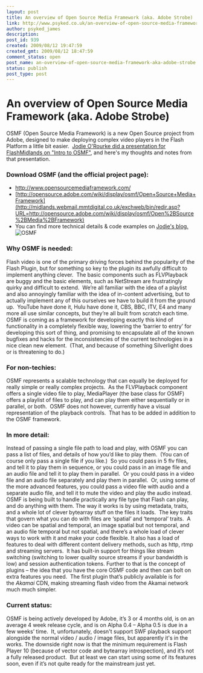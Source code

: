 ```yaml
---
layout: post
title: An overview of Open Source Media Framework (aka. Adobe Strobe)
link: http://www.psyked.co.uk/an-overview-of-open-source-media-framework-aka-adobe-strobe/
author: psyked_james
description: 
post_id: 939
created: 2009/08/12 19:47:59
created_gmt: 2009/08/12 18:47:59
comment_status: open
post_name: an-overview-of-open-source-media-framework-aka-adobe-strobe
status: publish
post_type: post
---
```


# An overview of Open Source Media Framework (aka. Adobe Strobe)

OSMF (Open Source Media Framework) is a new Open Source project from Adobe, designed to make deploying complex video players in the Flash Platform a little bit easier.  [Jodie O'Rourke did a presentation for FlashMidlands on "Intro to OSMF"](http://www.jodieorourke.com/view.php?id=111&blog=news), and here's my thoughts and notes from that presentation. 

### Download OSMF (and the official project page):

  * <http://www.opensourcemediaframework.com/>
  * [http://opensource.adobe.com/wiki/display/osmf/Open+Source+Media+Framework](http://midlands.webmail.mmtdigital.co.uk/exchweb/bin/redir.asp?URL=http://opensource.adobe.com/wiki/display/osmf/Open%2BSource%2BMedia%2BFramework)
  * You can find more technical details & code examples on [Jodie's blog.](http://www.jodieorourke.com/view.php?id=111&blog=news)
![OSMF](http://uploads.psyked.co.uk/2009/08/osmf.jpg)

### Why OSMF is needed:

Flash video is one of the primary driving forces behind the popularity of the Flash Plugin, but for something so key to the plugin its awfully difficult to implement anything clever.  The basic components such as FLVPlayback are buggy and the basic elements, such as NetStream are frustratingly quirky and difficult to extend.  We’re all familiar with the idea of a playlist and also annoyingly familiar with the idea of in-content advertising, but to actually implement any of this ourselves we have to build it from the ground up.  YouTube have done it, Hulu have done it, CBS, BBC, ITV, E4 and many more all use similar concepts, but they’re all built from scratch each time. OSMF is coming as a framework for developing exactly this kind of functionality in a completely flexible way, lowering the ‘barrier to entry’ for developing this sort of thing, and promising to encapsulate all of the known bugfixes and hacks for the inconsistencies of the current technologies in a nice clean new element.  (That, and because of something Silverlight does or is threatening to do.) 

### For non-techies:

OSMF represents a scalable technology that can equally be deployed for really simple or really complex projects.  As the FLVPlayback component offers a single video file to play, MediaPlayer (the base class for OSMF) offers a playlist of files to play, and can play them either sequentially or in parallel, or both.  OSMF does not however, currently have a visual representation of the playback controls.  That has to be added in addition to the OSMF framework. 

### In more detail:

Instead of passing a single file path to load and play, with OSMF you can pass a list of files, and details of how you’d like to play them.  (You can of course only pass a single file if you like.)  So you could pass in 5 flv files, and tell it to play them in sequence, or you could pass in an image file and an audio file and tell it to play them in parallel.  Or you could pass in a video file and an audio file separately and play them in parallel.  Or, using some of the more advanced features, you could pass a video file with audio and a separate audio file, and tell it to mute the video and play the audio instead.  OSMF is being built to handle practically any file type that Flash can play, and do anything with them. The way it works is by using metadata, traits, and a whole lot of clever bytearray stuff on the files it loads.  The key traits that govern what you can do with files are ‘spatial’ and ‘temporal’ traits.  A video can be spatial and temporal, an image spatial but not temporal, and an audio file temporal but not spatial, and there’s a whole load of clever ways to work with it and make your code flexible. It also has a load of features to deal with different content delivery methods, such as http, rtmp and streaming servers.  It has built-in support for things like stream switching (switching to lower quality source streams if your bandwidth is low) and session authentication tokens. Further to that is the concept of plugins – the idea that you have the core OSMF code and then can bolt on extra features you need.  The first plugin that’s publicly available is for the _Akamai_ CDN, making streaming flash video from the Akamai network much much simpler. 

### Current status:

OSMF is being actively developed by Adobe, it’s 3 or 4 months old, is on an average 4 week release cycle, and is on Alpha 0.4 – Alpha 0.5 is due in a few weeks’ time.  It, unfortunately, doesn't support SWF playback support alongside the normal video / audio / image files, but apparently it's in the works. The downside right now is that the minimum requirement is Flash Player 10 (because of vector code and bytearray introspection), and it’s not a fully released product.  But at least we can start using some of its features soon, even if it’s not quite ready for the mainstream just yet.